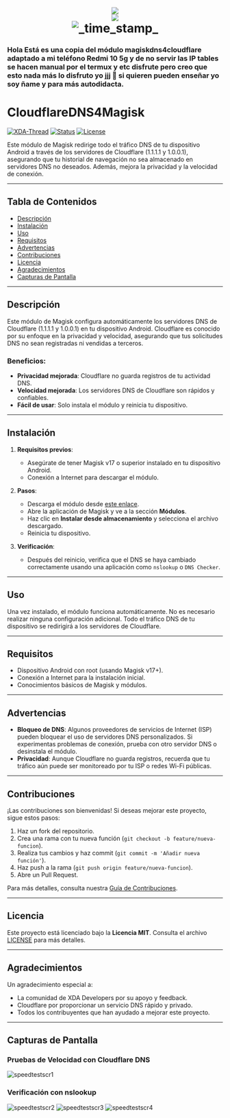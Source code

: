<h1 align="center">
<img src="https://image.ibb.co/e6OwXH/cloudflare.jpg">
<br />
<img src="https://img.shields.io/badge/XDA-Thread-yellow.svg?longCache=true&style=flat-square"></a><br /><img src="https://img.shields.io/badge/Status-Stable-green.svg?longCache=true&style=flat-square"alt="_time_stamp_" />


<h3> Hola 
Está es una copia del módulo magiskdns4cloudflare adaptado a mi teléfono Redmi 10 5g y de no servir las IP tables se hacen manual por el termux y etc disfrute pero creo que esto nada más lo disfruto yo jjj 🤣 si quieren pueden enseñar yo soy ñame y para más autodidacta.</h3>

# CloudflareDNS4Magisk

[![XDA-Thread](https://img.shields.io/badge/XDA-Thread-yellow.svg?longCache=true&style=flat-square)](https://forum.xda-developers.com/)
[![Status](https://img.shields.io/badge/Status-Stable-green.svg?longCache=true&style=flat-square)](https://github.com/GOJO247/CloudflareDNS4Magisk)
[![License](https://img.shields.io/badge/License-MIT-blue.svg?longCache=true&style=flat-square)](https://github.com/GOJO247/CloudflareDNS4Magisk/blob/main/LICENSE)

Este módulo de Magisk redirige todo el tráfico DNS de tu dispositivo Android a través de los servidores de Cloudflare (1.1.1.1 y 1.0.0.1), asegurando que tu historial de navegación no sea almacenado en servidores DNS no deseados. Además, mejora la privacidad y la velocidad de conexión.

---

## Tabla de Contenidos

- [Descripción](#descripción)
- [Instalación](#instalación)
- [Uso](#uso)
- [Requisitos](#requisitos)
- [Advertencias](#advertencias)
- [Contribuciones](#contribuciones)
- [Licencia](#licencia)
- [Agradecimientos](#agradecimientos)
- [Capturas de Pantalla](#capturas-de-pantalla)

---

## Descripción

Este módulo de Magisk configura automáticamente los servidores DNS de Cloudflare (1.1.1.1 y 1.0.0.1) en tu dispositivo Android. Cloudflare es conocido por su enfoque en la privacidad y velocidad, asegurando que tus solicitudes DNS no sean registradas ni vendidas a terceros.

### Beneficios:
- **Privacidad mejorada**: Cloudflare no guarda registros de tu actividad DNS.
- **Velocidad mejorada**: Los servidores DNS de Cloudflare son rápidos y confiables.
- **Fácil de usar**: Solo instala el módulo y reinicia tu dispositivo.

---

## Instalación

1. **Requisitos previos**:
   - Asegúrate de tener Magisk v17 o superior instalado en tu dispositivo Android.
   - Conexión a Internet para descargar el módulo.

2. **Pasos**:
   - Descarga el módulo desde [este enlace](link-al-módulo).
   - Abre la aplicación de Magisk y ve a la sección **Módulos**.
   - Haz clic en **Instalar desde almacenamiento** y selecciona el archivo descargado.
   - Reinicia tu dispositivo.

3. **Verificación**:
   - Después del reinicio, verifica que el DNS se haya cambiado correctamente usando una aplicación como `nslookup` o `DNS Checker`.

---

## Uso

Una vez instalado, el módulo funciona automáticamente. No es necesario realizar ninguna configuración adicional. Todo el tráfico DNS de tu dispositivo se redirigirá a los servidores de Cloudflare.

---

## Requisitos

- Dispositivo Android con root (usando Magisk v17+).
- Conexión a Internet para la instalación inicial.
- Conocimientos básicos de Magisk y módulos.

---

## Advertencias

- **Bloqueo de DNS**: Algunos proveedores de servicios de Internet (ISP) pueden bloquear el uso de servidores DNS personalizados. Si experimentas problemas de conexión, prueba con otro servidor DNS o desinstala el módulo.
- **Privacidad**: Aunque Cloudflare no guarda registros, recuerda que tu tráfico aún puede ser monitoreado por tu ISP o redes Wi-Fi públicas.

---

## Contribuciones

¡Las contribuciones son bienvenidas! Si deseas mejorar este proyecto, sigue estos pasos:

1. Haz un fork del repositorio.
2. Crea una rama con tu nueva función (`git checkout -b feature/nueva-funcion`).
3. Realiza tus cambios y haz commit (`git commit -m 'Añadir nueva función'`).
4. Haz push a la rama (`git push origin feature/nueva-funcion`).
5. Abre un Pull Request.

Para más detalles, consulta nuestra [Guía de Contribuciones](link-a-guía-de-contribuciones).

---

## Licencia

Este proyecto está licenciado bajo la **Licencia MIT**. Consulta el archivo [LICENSE](link-a-licencia) para más detalles.

---

## Agradecimientos

Un agradecimiento especial a:
- La comunidad de XDA Developers por su apoyo y feedback.
- Cloudflare por proporcionar un servicio DNS rápido y privado.
- Todos los contribuyentes que han ayudado a mejorar este proyecto.

---

## Capturas de Pantalla

### Pruebas de Velocidad con Cloudflare DNS
![speedtestscr1](https://image.ibb.co/mkEg1c/Screenshot_20180404_161654.png)

### Verificación con nslookup
![speedtestscr2](https://image.ibb.co/eLGTgc/Screenshot_20180404_161711.png)
![speedtestscr3](https://image.ibb.co/cmpdWc/Screenshot_20180404_191656.png)
![speedtestscr4](https://image.ibb.co/eXPUBc/Screenshot_20180407_202353.png)
